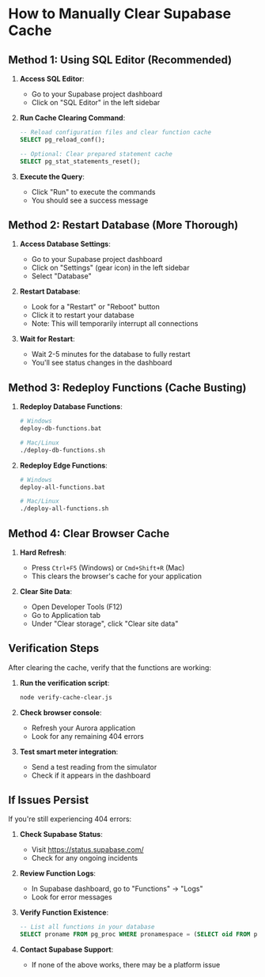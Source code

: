 # How to Manually Clear Supabase Cache

## Method 1: Using SQL Editor (Recommended)

1. **Access SQL Editor**:
   - Go to your Supabase project dashboard
   - Click on "SQL Editor" in the left sidebar

2. **Run Cache Clearing Command**:
   ```sql
   -- Reload configuration files and clear function cache
   SELECT pg_reload_conf();
   
   -- Optional: Clear prepared statement cache
   SELECT pg_stat_statements_reset();
   ```

3. **Execute the Query**:
   - Click "Run" to execute the commands
   - You should see a success message

## Method 2: Restart Database (More Thorough)

1. **Access Database Settings**:
   - Go to your Supabase project dashboard
   - Click on "Settings" (gear icon) in the left sidebar
   - Select "Database"

2. **Restart Database**:
   - Look for a "Restart" or "Reboot" button
   - Click it to restart your database
   - Note: This will temporarily interrupt all connections

3. **Wait for Restart**:
   - Wait 2-5 minutes for the database to fully restart
   - You'll see status changes in the dashboard

## Method 3: Redeploy Functions (Cache Busting)

1. **Redeploy Database Functions**:
   ```bash
   # Windows
   deploy-db-functions.bat
   
   # Mac/Linux
   ./deploy-db-functions.sh
   ```

2. **Redeploy Edge Functions**:
   ```bash
   # Windows
   deploy-all-functions.bat
   
   # Mac/Linux
   ./deploy-all-functions.sh
   ```

## Method 4: Clear Browser Cache

1. **Hard Refresh**:
   - Press `Ctrl+F5` (Windows) or `Cmd+Shift+R` (Mac)
   - This clears the browser's cache for your application

2. **Clear Site Data**:
   - Open Developer Tools (F12)
   - Go to Application tab
   - Under "Clear storage", click "Clear site data"

## Verification Steps

After clearing the cache, verify that the functions are working:

1. **Run the verification script**:
   ```bash
   node verify-cache-clear.js
   ```

2. **Check browser console**:
   - Refresh your Aurora application
   - Look for any remaining 404 errors

3. **Test smart meter integration**:
   - Send a test reading from the simulator
   - Check if it appears in the dashboard

## If Issues Persist

If you're still experiencing 404 errors:

1. **Check Supabase Status**:
   - Visit https://status.supabase.com/
   - Check for any ongoing incidents

2. **Review Function Logs**:
   - In Supabase dashboard, go to "Functions" → "Logs"
   - Look for error messages

3. **Verify Function Existence**:
   ```sql
   -- List all functions in your database
   SELECT proname FROM pg_proc WHERE pronamespace = (SELECT oid FROM pg_namespace WHERE nspname = 'public');
   ```

4. **Contact Supabase Support**:
   - If none of the above works, there may be a platform issue